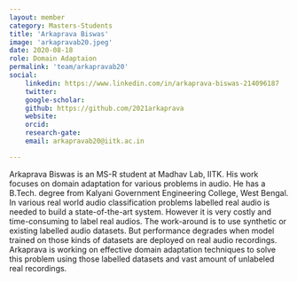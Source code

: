 ```yaml
---
layout: member
category: Masters-Students
title: 'Arkaprava Biswas'
image: 'arkapravab20.jpeg'
date: 2020-08-18
role: Domain Adaptaion
permalink: 'team/arkapravab20'
social:
    linkedin: https://www.linkedin.com/in/arkaprava-biswas-214096187
    twitter: 
    google-scholar: 
    github: https://github.com/2021arkaprava
    website: 
    orcid: 
    research-gate:
    email: arkapravab20@iitk.ac.in

---
```


Arkaprava Biswas is an MS-R student at Madhav Lab, IITK. His work focuses on domain adaptation for various problems in audio. He has a B.Tech. degree from Kalyani Government Engineering College, West Bengal. In various real world audio classification problems labelled real audio is needed to build a state-of-the-art system. However it is very costly and time-consuming to label real audios. The work-around is to use synthetic or existing labelled audio datasets. But performance degrades when model trained on those kinds of datasets are deployed on real audio recordings. Arkaprava is working on effective domain adaptation techniques to solve this problem using those labelled datasets and vast amount of unlabeled real recordings.

